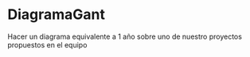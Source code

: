 # DiagramaGant
Hacer un diagrama equivalente a 1 año sobre uno de nuestro proyectos propuestos en el equipo
